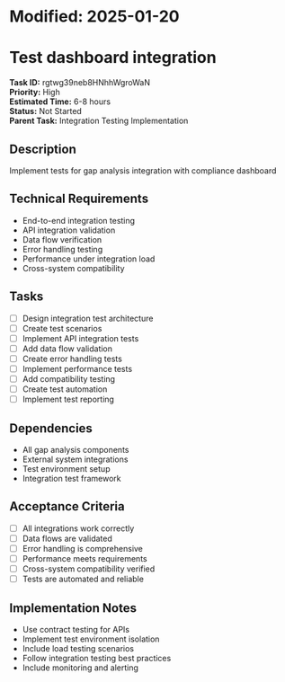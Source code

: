 # Modified: 2025-01-20

# Test dashboard integration

**Task ID:** rgtwg39neb8HNhhWgroWaN  
**Priority:** High  
**Estimated Time:** 6-8 hours  
**Status:** Not Started  
**Parent Task:** Integration Testing Implementation

## Description
Implement tests for gap analysis integration with compliance dashboard

## Technical Requirements
- End-to-end integration testing
- API integration validation
- Data flow verification
- Error handling testing
- Performance under integration load
- Cross-system compatibility

## Tasks
- [ ] Design integration test architecture
- [ ] Create test scenarios
- [ ] Implement API integration tests
- [ ] Add data flow validation
- [ ] Create error handling tests
- [ ] Implement performance tests
- [ ] Add compatibility testing
- [ ] Create test automation
- [ ] Implement test reporting

## Dependencies
- All gap analysis components
- External system integrations
- Test environment setup
- Integration test framework

## Acceptance Criteria
- [ ] All integrations work correctly
- [ ] Data flows are validated
- [ ] Error handling is comprehensive
- [ ] Performance meets requirements
- [ ] Cross-system compatibility verified
- [ ] Tests are automated and reliable

## Implementation Notes
- Use contract testing for APIs
- Implement test environment isolation
- Include load testing scenarios
- Follow integration testing best practices
- Include monitoring and alerting
